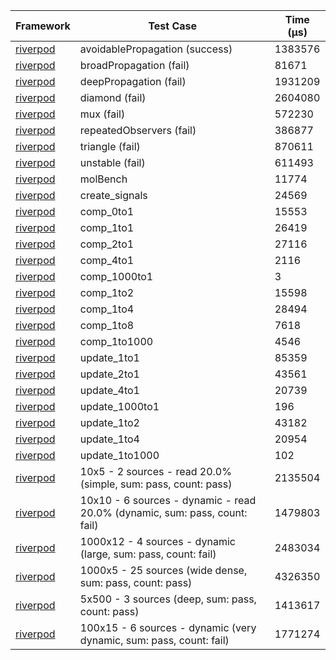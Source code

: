 | Framework | Test Case | Time (μs) |
| --- | --- | --- |
| [riverpod](https://github.com/rrousselGit/riverpod) | avoidablePropagation (success) | 1383576 |
| [riverpod](https://github.com/rrousselGit/riverpod) | broadPropagation (fail) | 81671 |
| [riverpod](https://github.com/rrousselGit/riverpod) | deepPropagation (fail) | 1931209 |
| [riverpod](https://github.com/rrousselGit/riverpod) | diamond (fail) | 2604080 |
| [riverpod](https://github.com/rrousselGit/riverpod) | mux (fail) | 572230 |
| [riverpod](https://github.com/rrousselGit/riverpod) | repeatedObservers (fail) | 386877 |
| [riverpod](https://github.com/rrousselGit/riverpod) | triangle (fail) | 870611 |
| [riverpod](https://github.com/rrousselGit/riverpod) | unstable (fail) | 611493 |
| [riverpod](https://github.com/rrousselGit/riverpod) | molBench | 11774 |
| [riverpod](https://github.com/rrousselGit/riverpod) | create_signals | 24569 |
| [riverpod](https://github.com/rrousselGit/riverpod) | comp_0to1 | 15553 |
| [riverpod](https://github.com/rrousselGit/riverpod) | comp_1to1 | 26419 |
| [riverpod](https://github.com/rrousselGit/riverpod) | comp_2to1 | 27116 |
| [riverpod](https://github.com/rrousselGit/riverpod) | comp_4to1 | 2116 |
| [riverpod](https://github.com/rrousselGit/riverpod) | comp_1000to1 | 3 |
| [riverpod](https://github.com/rrousselGit/riverpod) | comp_1to2 | 15598 |
| [riverpod](https://github.com/rrousselGit/riverpod) | comp_1to4 | 28494 |
| [riverpod](https://github.com/rrousselGit/riverpod) | comp_1to8 | 7618 |
| [riverpod](https://github.com/rrousselGit/riverpod) | comp_1to1000 | 4546 |
| [riverpod](https://github.com/rrousselGit/riverpod) | update_1to1 | 85359 |
| [riverpod](https://github.com/rrousselGit/riverpod) | update_2to1 | 43561 |
| [riverpod](https://github.com/rrousselGit/riverpod) | update_4to1 | 20739 |
| [riverpod](https://github.com/rrousselGit/riverpod) | update_1000to1 | 196 |
| [riverpod](https://github.com/rrousselGit/riverpod) | update_1to2 | 43182 |
| [riverpod](https://github.com/rrousselGit/riverpod) | update_1to4 | 20954 |
| [riverpod](https://github.com/rrousselGit/riverpod) | update_1to1000 | 102 |
| [riverpod](https://github.com/rrousselGit/riverpod) | 10x5 - 2 sources - read 20.0% (simple, sum: pass, count: pass) | 2135504 |
| [riverpod](https://github.com/rrousselGit/riverpod) | 10x10 - 6 sources - dynamic - read 20.0% (dynamic, sum: pass, count: fail) | 1479803 |
| [riverpod](https://github.com/rrousselGit/riverpod) | 1000x12 - 4 sources - dynamic (large, sum: pass, count: fail) | 2483034 |
| [riverpod](https://github.com/rrousselGit/riverpod) | 1000x5 - 25 sources (wide dense, sum: pass, count: pass) | 4326350 |
| [riverpod](https://github.com/rrousselGit/riverpod) | 5x500 - 3 sources (deep, sum: pass, count: pass) | 1413617 |
| [riverpod](https://github.com/rrousselGit/riverpod) | 100x15 - 6 sources - dynamic (very dynamic, sum: pass, count: fail) | 1771274 |
